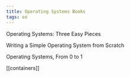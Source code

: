 ```yaml
---
title: Operating Systems Books
tags: os
---
```


Operating Systems: Three Easy Pieces

Writing a Simple Operating System from Scratch

Operating Systems, From 0 to 1 

[[containers]]